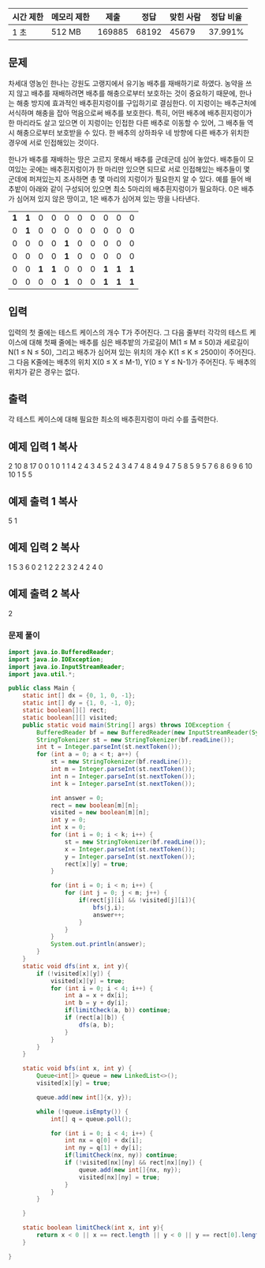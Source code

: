   

|시간 제한|메모리 제한|제출|정답|맞힌 사람|정답 비율|
|---|---|---|---|---|---|
|1 초|512 MB|169885|68192|45679|37.991%|

## 문제

차세대 영농인 한나는 강원도 고랭지에서 유기농 배추를 재배하기로 하였다. 농약을 쓰지 않고 배추를 재배하려면 배추를 해충으로부터 보호하는 것이 중요하기 때문에, 한나는 해충 방지에 효과적인 배추흰지렁이를 구입하기로 결심한다. 이 지렁이는 배추근처에 서식하며 해충을 잡아 먹음으로써 배추를 보호한다. 특히, 어떤 배추에 배추흰지렁이가 한 마리라도 살고 있으면 이 지렁이는 인접한 다른 배추로 이동할 수 있어, 그 배추들 역시 해충으로부터 보호받을 수 있다. 한 배추의 상하좌우 네 방향에 다른 배추가 위치한 경우에 서로 인접해있는 것이다.

한나가 배추를 재배하는 땅은 고르지 못해서 배추를 군데군데 심어 놓았다. 배추들이 모여있는 곳에는 배추흰지렁이가 한 마리만 있으면 되므로 서로 인접해있는 배추들이 몇 군데에 퍼져있는지 조사하면 총 몇 마리의 지렁이가 필요한지 알 수 있다. 예를 들어 배추밭이 아래와 같이 구성되어 있으면 최소 5마리의 배추흰지렁이가 필요하다. 0은 배추가 심어져 있지 않은 땅이고, 1은 배추가 심어져 있는 땅을 나타낸다.

|   |   |   |   |   |   |   |   |   |   |
|---|---|---|---|---|---|---|---|---|---|
|**1**|**1**|0|0|0|0|0|0|0|0|
|0|**1**|0|0|0|0|0|0|0|0|
|0|0|0|0|**1**|0|0|0|0|0|
|0|0|0|0|**1**|0|0|0|0|0|
|0|0|**1**|**1**|0|0|0|**1**|**1**|**1**|
|0|0|0|0|**1**|0|0|**1**|**1**|**1**|

## 입력

입력의 첫 줄에는 테스트 케이스의 개수 T가 주어진다. 그 다음 줄부터 각각의 테스트 케이스에 대해 첫째 줄에는 배추를 심은 배추밭의 가로길이 M(1 ≤ M ≤ 50)과 세로길이 N(1 ≤ N ≤ 50), 그리고 배추가 심어져 있는 위치의 개수 K(1 ≤ K ≤ 2500)이 주어진다. 그 다음 K줄에는 배추의 위치 X(0 ≤ X ≤ M-1), Y(0 ≤ Y ≤ N-1)가 주어진다. 두 배추의 위치가 같은 경우는 없다.

## 출력

각 테스트 케이스에 대해 필요한 최소의 배추흰지렁이 마리 수를 출력한다.

## 예제 입력 1 복사

2
10 8 17
0 0
1 0
1 1
4 2
4 3
4 5
2 4
3 4
7 4
8 4
9 4
7 5
8 5
9 5
7 6
8 6
9 6
10 10 1
5 5

## 예제 출력 1 복사

5
1

## 예제 입력 2 복사

1
5 3 6
0 2
1 2
2 2
3 2
4 2
4 0

## 예제 출력 2 복사

2

### 문제 풀이

```java
import java.io.BufferedReader;
import java.io.IOException;
import java.io.InputStreamReader;
import java.util.*;

public class Main {
    static int[] dx = {0, 1, 0, -1};
    static int[] dy = {1, 0, -1, 0};
    static boolean[][] rect;
    static boolean[][] visited;
    public static void main(String[] args) throws IOException {
        BufferedReader bf = new BufferedReader(new InputStreamReader(System.in));
        StringTokenizer st = new StringTokenizer(bf.readLine());
        int t = Integer.parseInt(st.nextToken());
        for (int a = 0; a < t; a++) {
            st = new StringTokenizer(bf.readLine());
            int m = Integer.parseInt(st.nextToken());
            int n = Integer.parseInt(st.nextToken());
            int k = Integer.parseInt(st.nextToken());

            int answer = 0;
            rect = new boolean[m][n];
            visited = new boolean[m][n];
            int y = 0;
            int x = 0;
            for (int i = 0; i < k; i++) {
                st = new StringTokenizer(bf.readLine());
                x = Integer.parseInt(st.nextToken());
                y = Integer.parseInt(st.nextToken());
                rect[x][y] = true;
            }

            for (int i = 0; i < n; i++) {
                for (int j = 0; j < m; j++) {
                    if(rect[j][i] && !visited[j][i]){
                        bfs(j,i);
                        answer++;
                    }
                }
            }
            System.out.println(answer);
        }
    }
    static void dfs(int x, int y){
        if (!visited[x][y]) {
            visited[x][y] = true;
            for (int i = 0; i < 4; i++) {
                int a = x + dx[i];
                int b = y + dy[i];
                if(limitCheck(a, b)) continue;
                if (rect[a][b]) {
                    dfs(a, b);
                }
            }
        }
    }

    static void bfs(int x, int y) {
        Queue<int[]> queue = new LinkedList<>();
        visited[x][y] = true;

        queue.add(new int[]{x, y});

        while (!queue.isEmpty()) {
            int[] q = queue.poll();

            for (int i = 0; i < 4; i++) {
                int nx = q[0] + dx[i];
                int ny = q[1] + dy[i];
                if(limitCheck(nx, ny)) continue;
                if (!visited[nx][ny] && rect[nx][ny]) {
                    queue.add(new int[]{nx, ny});
                    visited[nx][ny] = true;
                }
            }
        }

    }

    static boolean limitCheck(int x, int y){
        return x < 0 || x == rect.length || y < 0 || y == rect[0].length;
    }

}

```